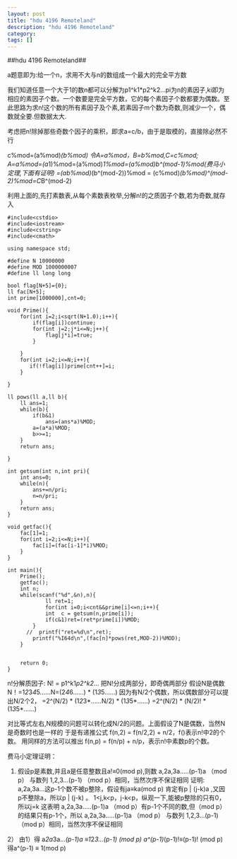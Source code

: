 ```yaml
---
layout: post
title: "hdu 4196 Remoteland"
description: "hdu 4196 Remoteland"
category:
tags: []
---
```


##hdu 4196 Remoteland##


a题意即为:给一个n，求用不大与n的数组成一个最大的完全平方数


我们知道任意一个大于1的数n都可以分解为p1^k1*p2^k2...pi为n的素因子,ki即为相应的素因子个数。一个数要是完全平方数，它的每个素因子个数都要为偶数。至此思路为求n!这个数的所有素因子及个素,若素因子m个数为奇数,则减少一个，偶数就全要.但数据太大.


考虑把n!除掉那些奇数个因子的乘积，即求a=c/b，由于是取模的，直接除必然不行


c%mod=(a%mod)*(b%mod) 令A=a%mod，B=b%mod,C=c%mod;
A=a%mod=(a*1)%mod=(a%mod)*1%mod=(a%mod)*b^(mod-1)%mod(费马小定理,下面有证明)
=(a*b%mod)*(b^(mod-2))%mod = (c%mod)*(b%mod)^(mod-2)%mod=C*B^(mod-2)

利用上面的,先打素数表,从每个素数表枚举,分解n!的之质因子个数,若为奇数,就存入


	#include<cstdio>
	#include<iostream>
	#include<cstring>
	#include<cmath>
	                                                                 
	using namespace std;
	                                                                 
	#define N 10000000
	#define MOD 1000000007
	#define ll long long
	                                                                 
	bool flag[N+5]={0};
	ll fac[N+5];
	int prime[1000000],cnt=0;
	                                                                 
	void Prime(){
	    for(int i=2;i<sqrt(N+1.0);i++){
	        if(flag[i])continue;
	        for(int j=2;j*i<=N;j++){
	            flag[j*i]=true;
	        }
	                                                                 
	    }
	    for(int i=2;i<=N;i++){
	       if(!flag[i])prime[cnt++]=i;
	    }
	                                                                 
	}
	                                                                 
	ll pows(ll a,ll b){
	    ll ans=1;
	    while(b){
	        if(b&1)
	            ans=(ans*a)%MOD;
	        a=(a*a)%MOD;
	        b>>=1;
	    }
	    return ans;
	                                                                 
	}
	                                                                 
	int getsum(int n,int pri){
	    int ans=0;
	    while(n){
	        ans+=n/pri;
	        n=n/pri;
	    }
	    return ans;
	}
	                                                                 
	void getfac(){
	    fac[1]=1;
	    for(int i=2;i<=N;i++){
	        fac[i]=(fac[i-1]*i)%MOD;
	    }
	}
	                                                                 
	int main(){
	    Prime();
	    getfac();
	    int n;
	    while(scanf("%d",&n),n){
	            ll ret=1;
	            for(int i=0;i<cnt&&prime[i]<=n;i++){
	            int  c = getsum(n,prime[i]);
	            if(c&1)ret=(ret*prime[i])%MOD;
	        }
	      //  printf("ret=%d\n",ret);
	        printf("%I64d\n",(fac[n]*pows(ret,MOD-2))%MOD);
	    }
	                                                                 
	                                                                 
	    return 0;
	}


n!分解质因子:
N! = p1^k1*p2^k2*…
把N!分成两部分，即奇偶两部分
假设N是偶数
N！=1*2*3*4*5……N=(2*4*6……) * (1*3*5……)
因为有N/2个偶数，所以偶数部分可以提出N/2个2，
=2^(N/2) * (1*2*3*……N/2) * (1*3*5*……)
=2^(N/2) * (N/2)! * (1*3*5*……)


 
对比等式左右,N规模的问题可以转化成N/2的问题。上面假设了N是偶数，当然N是奇数时也是一样的
于是有递推公式 f(n,2) = f(n/2,2) + n/2，f()表示n!中2的个数。
用同样的方法可以推出 f(n,p) = f(n/p) + n/p，表示n!中素数p的个数。


 
费马小定理证明：


1)   假设p是素数,并且a是任意整数且a!≡0(mod p),则数
    a,2a,3a.....(p-1)a （mod p） 与数列
   1,2,3...(p-1) （mod p）相同，当然次序不保证相同
   证明: a,2a,3a...这p-1个数不被p整除，假设有ja≡ka(mod p)
肯定有p | (j-k)a ,又因 p不整除a，所以p | (j-k) 。
1<j,k<p，j-k<p，纵观一下,能被p整除的只有0，所以j=k
这表明 a,2a,3a.....(p-1)a （mod p）有p-1个不同的数,但（mod p）的结果只有p-1个，所以
a,2a,3a.....(p-1)a （mod p） 与数列 1,2,3...(p-1) （mod p）相同，当然次序不保证相同
 
2） 由1）得 a*2a*3a...*(p-1)a  ≡1*2*3...(p-1) (mod p)
a^(p-1)*(p-1)!≡(p-1)! (mod p)
得a^(p-1) ≡ 1(mod p)